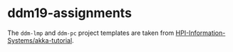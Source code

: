 # ddm19-assignments

The `ddm-lmp` and `ddm-pc` project templates are taken from [HPI-Information-Systems/akka-tutorial](https://github.com/HPI-Information-Systems/akka-tutorial).
